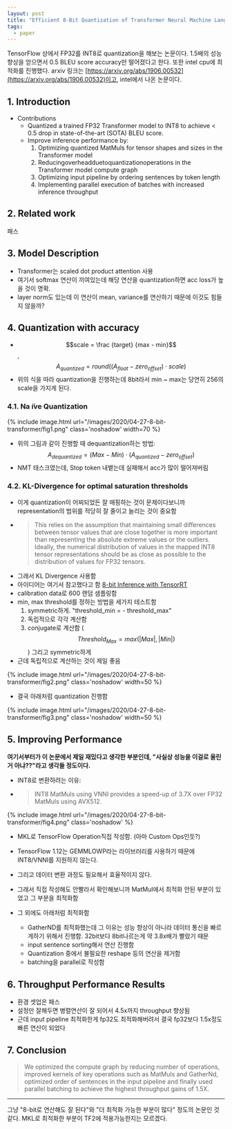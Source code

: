 ```yaml
---
layout: post
title: "Efficient 8-Bit Quantization of Transformer Neural Machine Language Translation Model 리뷰"
tags:
  - paper
---
```


TensorFlow 상에서 FP32를 INT8로 quantization을 해보는 논문이다. 1.5배의 성능 향상을 얻으면서 0.5 BLEU score accuracy만 떨어졌다고 한다. 또한 intel cpu에 최적화를 진행했다. arxiv 링크는 [https://arxiv.org/abs/1906.00532](https://arxiv.org/abs/1906.00532)이고, intel에서 나온 논문이다.

## 1. Introduction

* Contributions
  * Quantized a trained FP32 Transformer model to INT8 to achieve < 0.5 drop in state-of-the-art (SOTA) BLEU score.
  * Improve inference performance by:
    1. Optimizing quantized MatMuls for tensor shapes and sizes in the Transformer model
    1. Reducingoverheadduetoquantizationoperations in the Transformer model compute graph
    1. Optimizing input pipeline by ordering sentences by token length
    1. Implementing parallel execution of batches with increased inference throughput

## 2. Related work

패스

## 3. Model Description

* Transformer는 scaled dot product attention 사용
* 여기서 softmax 연산이 끼여있는데 해당 연산을 quantization하면 acc loss가 높을 것이 명확.
* layer norm도 있는데 이 연산이 mean, variance를 연산하기 때문에 이것도 힘들지 않을까?

## 4. Quantization with accuracy

* $$scale = \frac {target} {max - min}$$, $$A_{quantized} = round((A_{float} - zero_{offset}) \cdot scale)$$
* 위의 식을 따라 quantization을 진행하는데 8bit라서 min ~ max는 당연히 256의 scale을 가지게 된다.

### 4.1. Na ̈ıve Quantization

{% include image.html url="/images/2020/04-27-8-bit-transformer/fig1.png" class='noshadow' width=70 %}

* 위의 그림과 같이 진행할 때 dequantization하는 방법: $$A_{dequantized} = (Max - Min) \cdot (A_{quantized} - zero_{offset})$$
* NMT 태스크였는데, Stop token 내뱉는데 실패해서 acc가 많이 떨어져버림

### 4.2. KL-Divergence for optimal saturation thresholds

* 이게 quantization이 어찌되었든 잘 매핑하는 것이 문제이다보니까 representation의 범위를 적당히 잘 줄이고 늘리는 것이 중요함
* > This relies on the assumption that maintaining small differences between tensor values that are close together is more important than representing the absolute extreme values or the outliers. Ideally, the numerical distribution of values in the mapped INT8 tensor representations should be as close as possible to the distribution of values for FP32 tensors.
* 그래서 KL Divergence 사용함
* 아이디어는 여기서 참고했다고 함 [8-bit Inference with TensorRT](http://on-demand.gputechconf.com/gtc/2017/presentation/s7310-8-bit-inference-with-tensorrt.pdf)
* calibration data로 600 랜덤 샘플링함
* min, max threshold를 정하는 방법을 세가지 테스트함
  1. symmetric하게. "threshold_min = - threshold_max"
  2. 독립적으로 각각 계산함
  3. conjugate로 계산함 ($$Threshold_{Max} = max(\vert Max \vert, \vert Min \vert)$$) 그리고 symmetric하게
* 근데 독립적으로 계산하는 것이 제일 좋음

{% include image.html url="/images/2020/04-27-8-bit-transformer/fig2.png" class='noshadow' width=50 %}

* 결국 아래처럼 quantization 진행함

{% include image.html url="/images/2020/04-27-8-bit-transformer/fig3.png" class='noshadow' width=50 %}

## 5. Improving Performance

**여기서부터가 이 논문에서 제일 재밌다고 생각한 부분인데, "사실상 성능을 이걸로 올린거 아냐??"라고 생각들 정도이다.**

* INT8로 변환하려는 이유:
* > INT8 MatMuls using VNNI provides a speed-up of 3.7X over FP32 MatMuls using AVX512.

{% include image.html url="/images/2020/04-27-8-bit-transformer/fig4.png" class='noshadow' %}

* MKL로 TensorFlow Operation직접 작성함. (아마 Custom Ops인듯?)
* TensorFlow 1.12는 GEMMLOWP라는 라이브러리를 사용하기 때문에 INT8/VNNI를 지원하지 않는다.
* 그리고 데이터 변환 과정도 필요해서 효율적이지 않다.
* 그래서 직접 작성해도 안빨라서 확인해보니까 MatMul에서 최적화 안된 부분이 있었고 그 부분을 최적화함

* 그 외에도 아래처럼 최적화함
  * GatherND를 최적화했는데 그 이유는 성능 향상이 아니라 데이터 통신을 빠르게하기 위해서 진행함. 32bit보다 8bit나르는게 약 3.8x배가 빨랐기 때문
  * input sentence sorting해서 연산 진행함
  * Quantization 중에서 불필요한 reshape 등의 연산을 제거함
  * batching을 parallel로 작성함

## 6. Throughput Performance Results

* 환경 셋업은 패스
* 설정만 잘해두면 병렬연산이 잘 되어서 4.5x까지 throughput 향상됨
* 근데 input pipeline 최적화한게 fp32도 최적화해버려서 결국 fp32보다 1.5x정도 빠른 연산이 되었다

## 7. Conclusion

> We optimized the compute graph by reducing number of operations, improved kernels of key operations such as MatMuls and GatherNd, optimized order of sentences in the input pipeline and finally used parallel batching to achieve the highest throughput gains of 1.5X.

---

그냥 "8-bit로 연산해도 잘 된다"와 "더 최적화 가능한 부분이 많다" 정도의 논문인 것 같다. MKL로 최적화한 부분이 TF2에 적용가능한지는 모르겠다.

